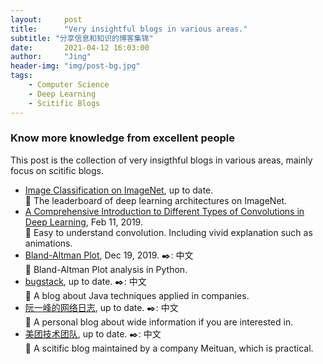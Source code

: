 ```yaml
---
layout:     post
title:      "Very insightful blogs in various areas."
subtitle: "分享信息和知识的博客集锦"
date:       2021-04-12 16:03:00
author:     "Jing"
header-img: "img/post-bg.jpg"
tags:
    - Computer Science
    - Deep Learning
    - Scitific Blogs
---
```


### Know more knowledge from excellent people
This post is the collection of very insigthful blogs in various areas, mainly focus on scitific blogs. 

* [Image Classification on ImageNet](https://paperswithcode.com/sota/image-classification-on-imagenet), up to date.    
🚩 The leaderboard of deep learning architectures on ImageNet.
* [A Comprehensive Introduction to Different Types of Convolutions in Deep Learning](https://towardsdatascience.com/a-comprehensive-introduction-to-different-types-of-convolutions-in-deep-learning-669281e58215), Feb 11, 2019.    
🚩 Easy to understand convolution. Including vivid explanation such as animations.
* [Bland-Altman Plot](https://cloud.tencent.com/developer/article/1556951), Dec 19, 2019. ✒️: 中文    
🚩 Bland-Altman Plot analysis in Python.    
* [bugstack](https://bugstack.cn/), up to date.  ✒️: 中文          
🚩 A blog about Java techniques applied in companies.    
* [阮一峰的网络日志](http://www.ruanyifeng.com/blog/),  up to date.  ✒️: 中文          
🚩 A personal blog about wide information if you are interested in.    
* [美团技术团队](https://tech.meituan.com/), up to date.  ✒️: 中文          
🚩 A scitific blog maintained by a company Meituan, which is practical.

